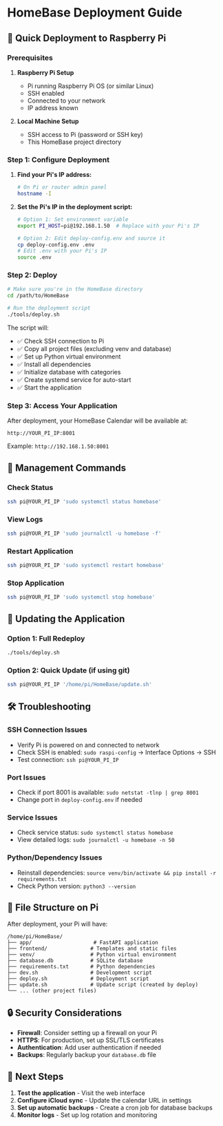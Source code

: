 # HomeBase Deployment Guide

## 🚀 Quick Deployment to Raspberry Pi

### Prerequisites

1. **Raspberry Pi Setup**
   - Pi running Raspberry Pi OS (or similar Linux)
   - SSH enabled
   - Connected to your network
   - IP address known

2. **Local Machine Setup**
   - SSH access to Pi (password or SSH key)
   - This HomeBase project directory

### Step 1: Configure Deployment

1. **Find your Pi's IP address:**
   ```bash
   # On Pi or router admin panel
   hostname -I
   ```

2. **Set the Pi's IP in the deployment script:**
   ```bash
   # Option 1: Set environment variable
   export PI_HOST=pi@192.168.1.50  # Replace with your Pi's IP
   
   # Option 2: Edit deploy-config.env and source it
   cp deploy-config.env .env
   # Edit .env with your Pi's IP
   source .env
   ```

### Step 2: Deploy

```bash
# Make sure you're in the HomeBase directory
cd /path/to/HomeBase

# Run the deployment script
./tools/deploy.sh
```

The script will:
- ✅ Check SSH connection to Pi
- ✅ Copy all project files (excluding venv and database)
- ✅ Set up Python virtual environment
- ✅ Install all dependencies
- ✅ Initialize database with categories
- ✅ Create systemd service for auto-start
- ✅ Start the application

### Step 3: Access Your Application

After deployment, your HomeBase Calendar will be available at:
```
http://YOUR_PI_IP:8001
```

Example: `http://192.168.1.50:8001`

## 🔧 Management Commands

### Check Status
```bash
ssh pi@YOUR_PI_IP 'sudo systemctl status homebase'
```

### View Logs
```bash
ssh pi@YOUR_PI_IP 'sudo journalctl -u homebase -f'
```

### Restart Application
```bash
ssh pi@YOUR_PI_IP 'sudo systemctl restart homebase'
```

### Stop Application
```bash
ssh pi@YOUR_PI_IP 'sudo systemctl stop homebase'
```

## 🔄 Updating the Application

### Option 1: Full Redeploy
```bash
./tools/deploy.sh
```

### Option 2: Quick Update (if using git)
```bash
ssh pi@YOUR_PI_IP '/home/pi/HomeBase/update.sh'
```

## 🛠️ Troubleshooting

### SSH Connection Issues
- Verify Pi is powered on and connected to network
- Check SSH is enabled: `sudo raspi-config` → Interface Options → SSH
- Test connection: `ssh pi@YOUR_PI_IP`

### Port Issues
- Check if port 8001 is available: `sudo netstat -tlnp | grep 8001`
- Change port in `deploy-config.env` if needed

### Service Issues
- Check service status: `sudo systemctl status homebase`
- View detailed logs: `sudo journalctl -u homebase -n 50`

### Python/Dependency Issues
- Reinstall dependencies: `source venv/bin/activate && pip install -r requirements.txt`
- Check Python version: `python3 --version`

## 📁 File Structure on Pi

After deployment, your Pi will have:
```
/home/pi/HomeBase/
├── app/                    # FastAPI application
├── frontend/              # Templates and static files
├── venv/                  # Python virtual environment
├── database.db            # SQLite database
├── requirements.txt       # Python dependencies
├── dev.sh                 # Development script
├── deploy.sh              # Deployment script
├── update.sh              # Update script (created by deploy)
└── ... (other project files)
```

## 🔒 Security Considerations

- **Firewall**: Consider setting up a firewall on your Pi
- **HTTPS**: For production, set up SSL/TLS certificates
- **Authentication**: Add user authentication if needed
- **Backups**: Regularly backup your `database.db` file

## 🎯 Next Steps

1. **Test the application** - Visit the web interface
2. **Configure iCloud sync** - Update the calendar URL in settings
3. **Set up automatic backups** - Create a cron job for database backups
4. **Monitor logs** - Set up log rotation and monitoring 